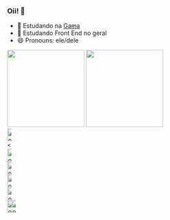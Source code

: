 ### Oii! 👋

- 🔭 Estudando na  <a href="http://www.gama.academy/?&utm_source=google&utm_medium=paid-search&utm_campaign=brand-awareness&utm_term=gama-academy&gclid=Cj0KCQiA99ybBhD9ARIsALvZavU_6dtECVotHmLr37ErJ6XD3ZFmwHixIqAU2BmXEaSM3L31twPl0y8aAsGJEALw_wcB">Gama</a>
- 🌱 Estudando Front End no geral 
- 😄 Pronouns: ele/dele

<div>
        <a href=""></a>
        <!-- Colocando a 1 tabela - GitHub Stats -->
        <img height="180em"
            src="http://github-readme-stats.vercel.app/api?username=JvHaeckel&show_icons=true&theme=aura&include_all_commits=true&count_private=true"
            alt="">
        <!-- Colocando a 2 tabela - Most Used Languages -->
        <img height="180em"
            src="http://github-readme-stats.vercel.app/api/top-langs/?username=JvHaeckel&layout=compact&langs_count=16&theme=aura">
    </div>
     <!-- Colocando os icons-->
    <div class="row" style="width: 0;"style=" display:flex; align-itens:center; justify-content:center">
        <link rel="stylesheet" href="https://cdn.jsdelivr.net/gh/devicons/devicon@v2.15.1/devicon.min.css">
    </div>
   <div class="coluna" style="display: flex; align-itens:center ;width: 10;"> <br>
        <img height="30" width="40" display: table;"
            src="https://cdn.jsdelivr.net/gh/devicons/devicon/icons/angularjs/angularjs-original.svg" alt="joao-Js">
    </div>
    <<div class="coluna" style="display: flex; align-itens:center ;width: 10;"> <br>
        <img height="30" width="40" style=" display: table;"
            src="https://cdn.jsdelivr.net/gh/devicons/devicon/icons/canva/canva-original.svg" alt="joao-Js">
    </div>
    <div class="coluna" style="display: flex; align-itens:center ;width: 10;"> <br>
        <img height="30" width="40" style="
        display: table;" src="https://cdn.jsdelivr.net/gh/devicons/devicon/icons/css3/css3-original.svg" alt="joao-Js">
    </div>
    <div class="coluna" style="display: flex; align-itens:center ;width: 10;"> <br>
        <img height="30" width="40" style="
        display: table;" src="https://cdn.jsdelivr.net/gh/devicons/devicon/icons/docker/docker-original.svg"
            alt="joao-Js">
    </div>
   <div class="coluna" style="display: flex; align-itens:center ;width: 10;"> 
        <img align="center" height="30" width="40" style="
        display: table;" src="https://cdn.jsdelivr.net/gh/devicons/devicon/icons/gitlab/gitlab-original.svg"
           alt="joao-Js">
    </div>
    <div class="coluna" style="display: inline_block; float: left;width: 10;"> 
        <img height="30" width="40" style="
        display: table;" src="https://cdn.jsdelivr.net/gh/devicons/devicon/icons/html5/html5-original.svg"
            alt="joao-Js">
    </div style>
    <div class="coluna" style="display: flex; align-itens:center ;width: 10;"> 
        <img height="30" width="40" style="
        display: table;" src="https://cdn.jsdelivr.net/gh/devicons/devicon/icons/java/java-original.svg" alt="joao-Js">
    </div>
